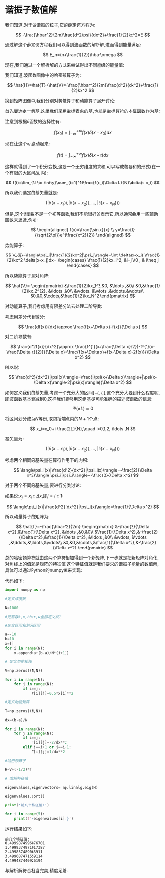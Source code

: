 # 谐振子数值解

我们知道,对于做谐振的粒子,它的薛定谔方程为:

$$
-\frac{\hbar^2}{2m}\frac{d^2\psi}{dx^2}+\frac{1}{2}kx^2=E
$$

通过解这个薛定谔方程我们可以得到波函数的解析解,进而得到能量满足:

$$
E_n=(n+\frac{1}{2})\hbar\omega
$$

现在,我们通过一个解析解的方式来尝试得出不同能级的能量值:

我们知道,波函数图像中的哈密顿算子为:

$$
\hat{H}=\hat{T}+\hat{V}=-\frac{\hbar^2}{2m}\frac{d^2}{dx^2}+\frac{1}{2}kx^2
$$

换到矩阵图像中,我们分别对势能算子和动能算子展开讨论:

首先要选定一组基,这里我们采用坐标表象的基,也就是坐标算符的本征函数作为基:

注意到根据$\delta$函数的选择性有:

$$
f(x_0)=\int_{-\infty}^{+\infty} f(x)\delta(x-x_0)dx
$$

现在让这个$x_0$跑动起来:

$$
f(t)=\int_{-\infty}^{+\infty} f(x)\delta(x-t)dx
$$

这样就得到了一个积分变换,这是一个无穷维度的求和,可以写成黎曼和的形式(在一个有限的大区间$\Delta L$内):

$$
f(t)=\lim_{N \to \infty}\sum_{i=1}^N\frac{f(x_i)\Delta L}{N}\delta(t-x_i)
$$

所以我们选定的基矢量就是:

$$
\left( |\delta(x-x_1)\rangle,|\delta(x-x_2)\rangle, \ldots ,|\delta(x-x_N)\rangle \right)
$$

但是,这个$\delta$函数不是一个初等函数,我们不能很好的表示它,所以通常会用一些辅助函数来逼近,例如:

$$
\begin{aligned}
f(x)=\frac{\sin x}{x} \\
y=\frac{1}{\sqrt{2\pi}}e^{\frac{x^2}{2}}
\end{aligned}
$$



势能算子:

$$
V_{ij}=\langle\psi_i|\frac{1}{2}kx^2|\psi_j\rangle=\int \delta(x-x_i) \frac{1}{2}kx^2 \delta(x-x_j)dx=
\begin{cases} \frac{1}{2}kx_i^2, &i=j  \\0 , & i\neq j \end{cases}
$$

所以势能算子是对角阵:

$$
\hat{V}=
\begin{pmatrix}
    &\frac{1}{2}kx_1^2,&0, &\ldots ,&0\\
    &0,&\frac{1}{2}kx_2^{2}, &\ldots ,&0\\
    &\vdots, &\vdots ,&\ddots,&\vdots\\
    &0,&0,&\cdots,&\frac{1}{2}kx_N^2 
\end{pmatrix}
$$

对动能算子,我们考虑用有限差分法去处理二阶导数:

考虑用差分代替微分:

$$
\frac{df(x)}{dx}\approx \frac{f(x+\Delta x)-f(x)}{\Delta x}
$$

对二阶导数有:

$$
\frac{d^2f(x)}{dx^2}\approx \frac{f^{'}(x+\frac{\Delta x}{2})-f^{'}(x-\frac{\Delta x}{2})}{\Delta x}=\frac{f(x+\Delta x)+f(x-\Delta x)-2f(x)}{\Delta x^2}
$$

所以说:

$$
\frac{d^2}{dx^2}|\psi(x)\rangle=\frac{|\psi(x+\Delta x)\rangle+|\psi(x-\Delta x)\rangle-2|\psi(x)\rangle}{\Delta x^2}
$$

如何定义我们的基矢量,考虑一个充分大的区间$[-L,L]$,这个充分大要到什么程度呢,即波函数基本衰减到0,这样我们能够用这组基尽可能准确的描述波函数的信息:

$$
\Psi(\pm L)\approx 0
$$

将区间划分成为$N$等份,取包括端点内的$N+1$个点:

$$
x_i=x_0+i \frac{2L}{N},\quad i=0,1,2, \ldots ,N
$$

基矢量为:

$$
(|\delta(x-x_1)\rangle,|\delta(x-x_2)\rangle, \ldots ,|\delta(x-x_N)\rangle)
$$

考虑两个相同的基矢量在算符作用下的内积:

$$
\langle\psi_i(x)|\frac{d^2}{dx^2}|\psi_i(x)\rangle=-\frac{2}{\Delta x^2}\langle \psi_i|\psi_i\rangle=-\frac{2}{\Delta x^2}
$$

对于两个不同的基矢量,要进行分类讨论:

如果说:$x_j=x_i\pm \Delta x$,即$j=i\pm 1$:

$$
\langle\psi_i(x)|\frac{d^2}{dx^2}|\psi_i(x)\rangle=\frac{1}{\Delta x^2}
$$

所以动量算子的矩阵为:

$$
\hat{T}=-\frac{\hbar^2}{2m}
\begin{pmatrix}
    &-\frac{2}{\Delta x^2},&\frac{1}{\Delta x^2}, &\ldots ,&0,&0\\
    &\frac{1}{\Delta x^2},&-\frac{2}{\Delta x^2},&\frac{1}{\Delta x^2}, &\ldots ,&0\\
    &\vdots, &\vdots ,&\ddots,&\ddots,&\vdots\\
    &0,&0,&\cdots,&\frac{1}{\Delta x^2},&-\frac{2}{\Delta x^2}
\end{pmatrix}
$$

总的哈密顿算符就由这两个算符相加得到一个新矩阵,下一步就是把新矩阵对角化,对角线上的值就是矩阵的特征值,这个特征值就是我们要求的谐振子能量的数值解,具体可以通过Python的numpy库来实现:

代码如下:

```python
import numpy as np

#定义维度数

N=1000

#把常数k,m,hbar,w全部定义成1

#定义区间和划分区间

a=-10
b=10
x=[]
for i in range(N):
    x.append(a+(b-a)/N*(i+1))

# 定义势能矩阵

V=np.zeros((N,N))

for i in range(N):
    for j in range(N):
        if i==j:
            V[i][j]=0.5*x[i]**2

#定义动能矩阵

T=np.zeros((N,N))

dx=(b-a)/N

for i in range(N):
    for j in range(N):
        if i==j:
            T[i][j]=-2/dx**2
        elif j==i+1 or j==i-1:
            T[i][j]=1/dx**2

#哈密顿算子

H=V+(-1/2)*T

# 求解特征值

eigenvalues,eigenvectors= np.linalg.eig(H)

eigenvalues.sort()

print('前几个特征值:')

for i in range(5):
    print(f'{eigenvalues[i]:}')


```

运行结果如下:

```
前几个特征值:
0.4999874996876701
1.4999374971917387
2.499837489063911
3.499687471559114
4.499487440926194
```

与解析解符合相当完美,精度足够.